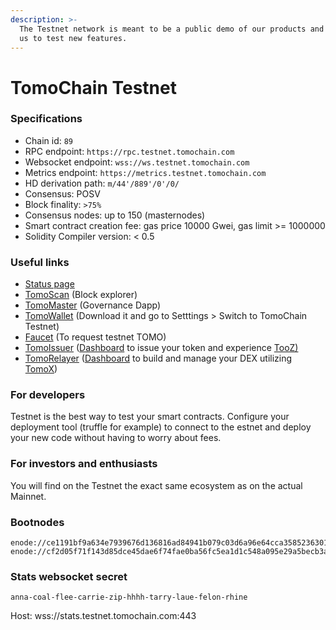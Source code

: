 ```yaml
---
description: >-
  The Testnet network is meant to be a public demo of our products and a way for
  us to test new features.
---
```


# TomoChain Testnet

### Specifications

* Chain id: `89`
* RPC endpoint: `https://rpc.testnet.tomochain.com`
* Websocket endpoint: `wss://ws.testnet.tomochain.com`
* Metrics endpoint: `https://metrics.testnet.tomochain.com`
* HD derivation path: `m/44'/889'/0'/0/`
* Consensus: POSV
* Block finality: `>75%`
* Consensus nodes: up to 150 \(masternodes\)
* Smart contract creation fee: gas price 10000 Gwei, gas limit &gt;= 1000000
* Solidity Compiler version: &lt; 0.5

### Useful links

* [Status page](https://stats.testnet.tomochain.com/)
* [TomoScan](https://scan.testnet.tomochain.com/) \(Block explorer\)
* [TomoMaster](https://master.testnet.tomochain.com/) \(Governance Dapp\)
* [TomoWallet](https://wallet.testnet.tomochain.com/) \(Download it and go to Setttings &gt; Switch to TomoChain Testnet\)
* [Faucet](https://faucet.testnet.tomochain.com/) \(To request testnet TOMO\)
* [TomoIssuer](https://issuer.testnet.tomochain.com/) \([Dashboard](https://medium.com/tomochain/how-to-deploy-a-trc-21-token-on-tomochain-in-a-few-clicks-d0290f918b9a) to issue your token and experience [TooZ\)](https://medium.com/tomochain/tomoz-explained-a-leapfrog-toward-blockchain-mass-adoption-889f3add7cd4)
* [TomoRelayer](https://relayer.testnet.tomochain.com) \([Dashboard](https://medium.com/tomochain/launch-your-own-dex-with-tomorelayer-eb440a2d6a3d) to build and manage your DEX utilizing [TomoX](https://medium.com/tomochain/understanding-tomox-tomochains-decentralized-exchange-protocol-2cfe540bc94b)\)  

### For developers

Testnet is the best way to test your smart contracts. Configure your deployment tool \(truffle for example\) to connect to the estnet and deploy your new code without having to worry about fees.

### For investors and enthusiasts

You will find on the Testnet the exact same ecosystem as on the actual Mainnet.

### Bootnodes

```text
enode://ce1191bf9a634e7939676d136816ad84941b079c03d6a96e64cca35852363012169055c6879c644e821dc236a01d0499a1b7ff39e9518dbc00da87c7f1898604@13.251.101.216:30301
enode://cf2d05f71f143d85dce45dae6f74fae0ba56fc5ea1d1c548a095e29a5becb3a1fb93eb33e7b1dec43946dcfe608fd1495a02740af710bc615b90ad60fcc04d14@13.250.94.232:30301
```

### Stats websocket secret

`anna-coal-flee-carrie-zip-hhhh-tarry-laue-felon-rhine`

Host: wss://stats.testnet.tomochain.com:443


